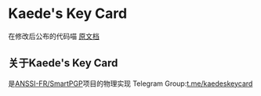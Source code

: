 # Kaede's Key Card
在修改后公布的代码喵
[原文档](https://github.com/sakuraikaede/Kaede-s-Key-Card/blob/javacard-3.0.4-without-secure-messaging/ORIGIN_README.md)
## 关于Kaede's Key Card
是[ANSSI-FR/SmartPGP](https://github.com/ANSSI-FR/SmartPGP)项目的物理实现
Telegram Group:[t.me/kaedeskeycard](t.me/kaedeskeycard)
